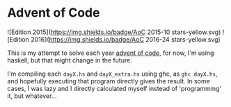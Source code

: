# Advent of Code
![Edition 2015](https://img.shields.io/badge/AoC 2015-10 stars-yellow.svg)
![Edition 2016](https://img.shields.io/badge/AoC 2016-24 stars-yellow.svg)

This is my attempt to solve each year [advent of code](http://adventofcode.com),
for now, I'm using haskell, but that might change in the future.

I'm compiling each `dayX.hs` and `dayX_extra.hs` using ghc, as `ghc dayX.hs`, and
hopefully executing that program directly gives the result. In some cases, I was
lazy and I directly calculated myself instead of 'programming' it, but whatever...
